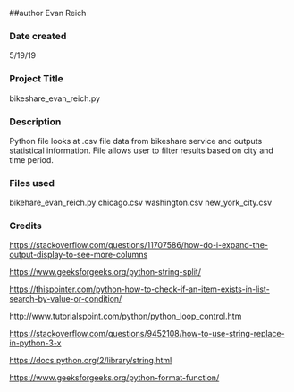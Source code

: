 ##author
Evan Reich

### Date created
5/19/19

### Project Title
bikeshare_evan_reich.py

### Description
Python file looks at .csv file data from bikeshare service and outputs statistical information. File allows 
user to filter results based on city and time period.

### Files used
bikehare_evan_reich.py
chicago.csv
washington.csv
new_york_city.csv

### Credits
https://stackoverflow.com/questions/11707586/how-do-i-expand-the-output-display-to-see-more-columns

https://www.geeksforgeeks.org/python-string-split/

https://thispointer.com/python-how-to-check-if-an-item-exists-in-list-search-by-value-or-condition/

http://www.tutorialspoint.com/python/python_loop_control.htm

https://stackoverflow.com/questions/9452108/how-to-use-string-replace-in-python-3-x

https://docs.python.org/2/library/string.html

https://www.geeksforgeeks.org/python-format-function/